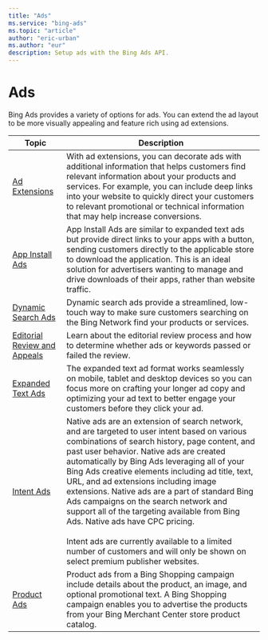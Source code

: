 ```yaml
---
title: "Ads"
ms.service: "bing-ads"
ms.topic: "article"
author: "eric-urban"
ms.author: "eur"
description: Setup ads with the Bing Ads API.
---
```

# Ads
Bing Ads provides a variety of options for ads. You can extend the ad layout to be more visually appealing and feature rich using ad extensions.

|Topic|Description|
|---------|---------|
|[Ad Extensions](ad-extensions.md)|With ad extensions, you can decorate ads with additional information that helps customers find relevant information about your products and services. For example, you can include deep links into your website to quickly direct your customers to relevant promotional or technical information that may help increase conversions.|
|[App Install Ads](app-install-ads.md)|App Install Ads are similar to expanded text ads but provide direct links to your apps with a button, sending customers directly to the applicable store to download the application. This is an ideal solution for advertisers wanting to manage and drive downloads of their apps, rather than website traffic.|
|[Dynamic Search Ads](dynamic-search-ads.md)|Dynamic search ads provide a streamlined, low-touch way to make sure customers searching on the Bing Network find your products or services.|
|[Editorial Review and Appeals](editorial-review-appeals.md)|Learn about the editorial review process and how to determine whether ads or keywords passed or failed the review.|
|[Expanded Text Ads](expanded-text-ads.md)|The expanded text ad format works seamlessly on mobile, tablet and desktop devices so you can focus more on crafting your longer ad copy and optimizing your ad text to better engage your customers before they click your ad.|
|[Intent Ads](intent-ads.md)|Native ads are an extension of search network, and are targeted to user intent based on various combinations of search history, page content, and past user behavior. Native ads are created automatically by Bing Ads leveraging all of your Bing Ads creative elements including ad title, text, URL, and ad extensions including image extensions. Native ads are a part of standard Bing Ads campaigns on the search network and support all of the targeting available from Bing Ads. Native ads have CPC pricing.<br/><br/>Intent ads are currently available to a limited number of customers and will only be shown on select premium publisher websites.|
|[Product Ads](product-ads.md)| Product ads from a Bing Shopping campaign include details about the product, an image, and optional promotional text. A Bing Shopping campaign enables you to advertise the products from your Bing Merchant Center store product catalog.|

